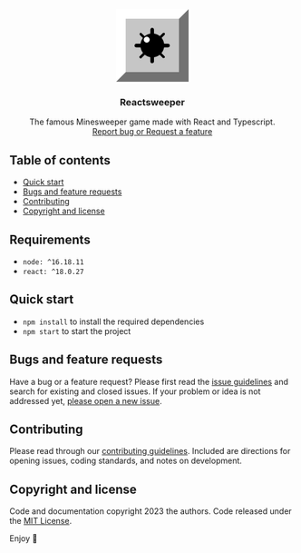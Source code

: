 <p align="center">
  <a href="https://andrejstojkovic.github.io/reactsweeper/">
    <img src="https://github.com/AndrejStojkovic/reactsweeper/blob/master/misc/logo.png" alt="Logo" width=128 height=128>
  </a>

  <h3 align="center">Reactsweeper</h3>

  <p align="center">
    The famous Minesweeper game made with React and Typescript.
    <br>
    <a href="https://github.com/AndrejStojkovic/reactsweeper/issues/new">Report bug or Request a feature</a>
  </p>
</p>


## Table of contents

- [Quick start](#quick-start)
- [Bugs and feature requests](#bugs-and-feature-requests)
- [Contributing](#contributing)
- [Copyright and license](#copyright-and-license)


## Requirements

- `node: ^16.18.11` 
- `react: ^18.0.27` 

## Quick start

- `npm install` to install the required dependencies 
- `npm start` to start the project 


## Bugs and feature requests

Have a bug or a feature request? Please first read the [issue guidelines](https://github.com/AndrejStojkovic/reactsweeper/blob/master/CONTRIBUTING.md) and search for existing and closed issues. If your problem or idea is not addressed yet, [please open a new issue](https://github.com/AndrejStojkovic/reactsweeper/issues/new).

## Contributing

Please read through our [contributing guidelines](https://reponame/blob/master/CONTRIBUTING.md). Included are directions for opening issues, coding standards, and notes on development.

## Copyright and license

Code and documentation copyright 2023 the authors. Code released under the [MIT License](https://https://github.com/AndrejStojkovic/reactsweeper/blob/master/LICENSE).

Enjoy :metal:
